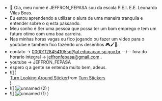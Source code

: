 - 👋 Ola, meu nome é JEFFRON_FEPASA
sou da escola P.E.I. E.E. Leonardo Vilas Boas.
- Eu estou aprendendo a utilizar o alura de uma maneira tranquila e entender sobre o q esta passando.
- Meu sonho é Ser uma pessoa que possa ter um bom emprego e tem um futuro otimo com uma boa carreira.
- Nas minhas horas vagas eu fico jogando ou fazer um video para o youtube e tambem fico fazendo uns desenhos 🎮🖌️🎥.
- contato -> 00001128454105sp@al.educacao.sp.gov.br --\/-- fora do horario integral -> jeffronfepasa@gmail.com .
- youtube -> JEFFRON_FEPASA
- espero q a gente se entenda muito bem, adeus.
- ![](<div class="tenor-gif-embed" data-postid="13615320" data-share-method="host" data-aspect-ratio="1" data-width="100%"><a href="https://tenor.com/view/turn-looking-around-cute-enter-stare-gif-13615320">Turn Looking Around Sticker</a>from <a href="https://tenor.com/search/turn-stickers">Turn Stickers</a></div> <script type="text/javascript" async src="https://tenor.com/embed.js"></script>)
- ![](![unnamed (2)](https://github.com/user-attachments/assets/93ec5a5f-c39a-4ae4-82f6-7fafabf3bd12)
)
- ![](![unnamed (1)](https://github.com/user-attachments/assets/8398295c-17bd-4b24-afe7-cbe01c970e3c)
)
